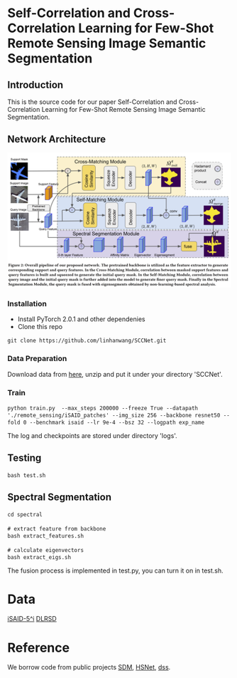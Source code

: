 # Self-Correlation and Cross-Correlation Learning for Few-Shot Remote Sensing Image Semantic Segmentation


Introduction
------------
This is the source code for our paper Self-Correlation and Cross-Correlation Learning for Few-Shot Remote Sensing Image Semantic Segmentation.

Network Architecture
------------
![network](architecture.png)

### Installation
* Install PyTorch 2.0.1 and other dependenies
* Clone this repo

```
git clone https://github.com/linhanwang/SCCNet.git
```

### Data Preparation

Download data from [here](), unzip and put it under your directory 'SCCNet'.


### Train

```
python train.py  --max_steps 200000 --freeze True --datapath './remote_sensing/iSAID_patches' --img_size 256 --backbone resnet50 --fold 0 --benchmark isaid --lr 9e-4 --bsz 32 --logpath exp_name
```

The log and checkpoints are stored under directory 'logs'.

## Testing
```
bash test.sh
```

## Spectral Segmentation
```
cd spectral

# extract feature from backbone
bash extract_features.sh

# calculate eigenvectors
bash extract_eigs.sh
```

The fusion process is implemented in test.py, you can turn it on in test.sh.

# Data
[iSAID-5^i](https://github.com/caoql98/SDM)
[DLRSD](https://sites.google.com/view/zhouwx/dataset#h.p_hQS2jYeaFpV0)


# Reference
We borrow code from public projects [SDM](https://github.com/caoql98/SDM), [HSNet](https://github.com/juhongm999/hsnet), [dss](https://github.com/lukemelas/deep-spectral-segmentation).
